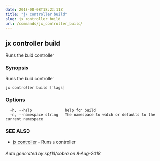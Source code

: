 ```yaml
---
date: 2018-08-08T18:23:11Z
title: "jx controller build"
slug: jx_controller_build
url: /commands/jx_controller_build/
---
```

## jx controller build

Runs the buid controller

### Synopsis

Runs the buid controller

```
jx controller build [flags]
```

### Options

```
  -h, --help               help for build
  -n, --namespace string   The namespace to watch or defaults to the current namespace
```

### SEE ALSO

* [jx controller](/commands/jx_controller/)	 - Runs a controller

###### Auto generated by spf13/cobra on 8-Aug-2018
